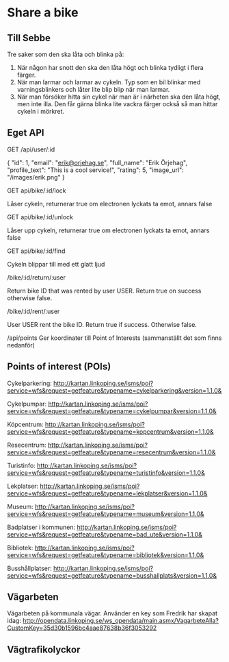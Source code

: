 # Share a bike

## Till Sebbe

Tre saker som den ska låta och blinka på: 

1. När någon har snott den ska den låta högt och blinka tydligt i flera färger. 
2. När man larmar och larmar av cykeln. Typ som en bil blinkar med varningsblinkers och låter lite blip blip när man larmar. 
3. När man försöker hitta sin cykel när man är i närheten ska den låta högt, men inte illa. Den får gärna blinka lite vackra färger också så man hittar cykeln i mörkret. 





## Eget API

GET /api/user/:id

{
  "id": 1,
  "email": "erik@orjehag.se",
  "full_name": "Erik Örjehag",
  "profile_text": "This is a cool service!",
  "rating": 5,
  "image_url": "/images/erik.png"
}


GET api/bike/:id/lock

Låser cykeln, returnerar true om electronen lyckats ta emot, annars false

GET api/bike/:id/unlock

Låser upp cykeln, returnerar true om electronen lyckats ta emot, annars false


GET api/bike/:id/find

Cykeln blippar till med ett glatt ljud

/bike/:id/return/:user

Return bike ID that was rented by user USER. Return true on success otherwise false. 

/bike/:id/rent/:user

User USER rent the bike ID. Return true if success. Otherwise false. 


/api/points
Ger koordinater till Point of Interests (sammanställt det som finns nedanför)


## Points of interest (POIs)

Cykelparkering: 
http://kartan.linkoping.se/isms/poi?service=wfs&request=getfeature&typename=cykelparkering&version=1.1.0&

Cykelpumpar: 
http://kartan.linkoping.se/isms/poi?service=wfs&request=getfeature&typename=cykelpumpar&version=1.1.0&

Köpcentrum: 
http://kartan.linkoping.se/isms/poi?service=wfs&request=getfeature&typename=kopcentrum&version=1.1.0&

Resecentrum: 
http://kartan.linkoping.se/isms/poi?service=wfs&request=getfeature&typename=resecentrum&version=1.1.0&

Turistinfo: 
http://kartan.linkoping.se/isms/poi?service=wfs&request=getfeature&typename=turistinfo&version=1.1.0&

Lekplatser: 
http://kartan.linkoping.se/isms/poi?service=wfs&request=getfeature&typename=lekplatser&version=1.1.0&

Museum: 
http://kartan.linkoping.se/isms/poi?service=wfs&request=getfeature&typename=museum&version=1.1.0&

Badplatser i kommunen: 
http://kartan.linkoping.se/isms/poi?service=wfs&request=getfeature&typename=bad_ute&version=1.1.0&

Bibliotek: 
http://kartan.linkoping.se/isms/poi?service=wfs&request=getfeature&typename=bibliotek&version=1.1.0&

Busshållplatser: 
http://kartan.linkoping.se/isms/poi?service=wfs&request=getfeature&typename=busshallplats&version=1.1.0&

## Vägarbeten 

Vägarbeten på kommunala vägar. Använder en key som Fredrik har skapat idag: 
http://opendata.linkoping.se/ws_opendata/main.asmx/VagarbeteAlla?CustomKey=35d30b1596bc4aae87638b36f3053292

## Vägtrafikolyckor

